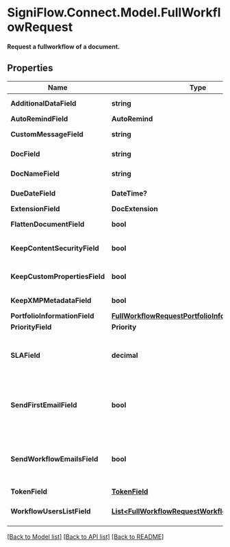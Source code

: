 # SigniFlow.Connect.Model.FullWorkflowRequest
#### Request a fullworkflow of a document.

## Properties

Name | Type | Description | Notes
------------ | ------------- | ------------- | -------------
**AdditionalDataField** | **string** | Additional data. | 
**AutoRemindField** | **AutoRemind** |  | 
**CustomMessageField** | **string** | Custom message. | 
**DocField** | **string** | Document field. | 
**DocNameField** | **string** | Document name. | 
**DueDateField** | **DateTime?** | Document due date. | [optional] 
**ExtensionField** | **DocExtension** |  | 
**FlattenDocumentField** | **bool** | Flatten document. | 
**KeepContentSecurityField** | **bool** | Keep content security. | 
**KeepCustomPropertiesField** | **bool** | Keep custom properties. | 
**KeepXMPMetadataField** | **bool** | Keep XMP meta data. | 
**PortfolioInformationField** | [**FullWorkflowRequestPortfolioInformationField**](FullWorkflowRequestPortfolioInformationField.md) |  | 
**PriorityField** | **Priority** |  | 
**SLAField** | **decimal** | This field has been deprecated, the default value is 0. | 
**SendFirstEmailField** | **bool** | Confirm first user email notification will or will not be sent. | 
**SendWorkflowEmailsField** | **bool** | Confirm that workflow emails will or will not be sent. | 
**TokenField** | [**TokenField**](TokenField.md) |  | 
**WorkflowUsersListField** | [**List&lt;FullWorkflowRequestWorkflowUsersListField&gt;**](FullWorkflowRequestWorkflowUsersListField.md) | List of users in the workflow. | 

[[Back to Model list]](../README.md#documentation-for-models) [[Back to API list]](../README.md#documentation-for-api-endpoints) [[Back to README]](../README.md)

